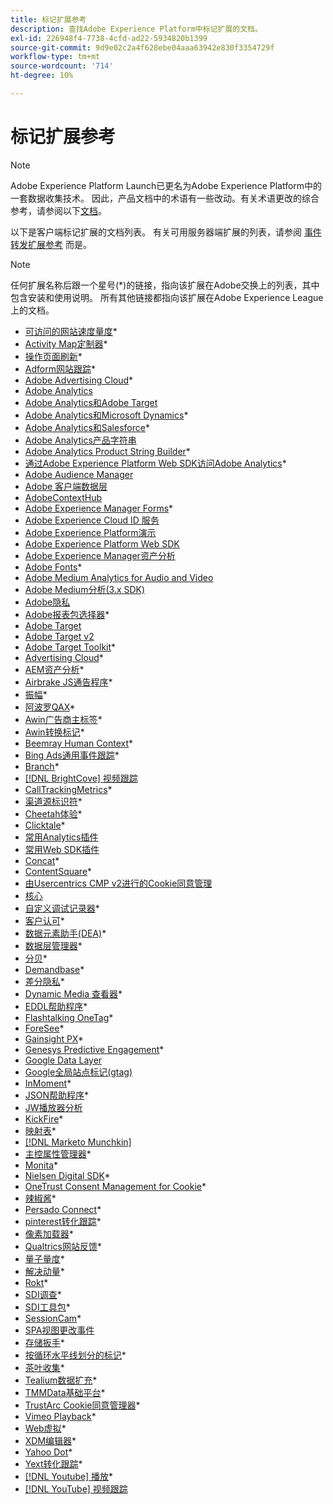 ```yaml
---
title: 标记扩展参考
description: 查找Adobe Experience Platform中标记扩展的文档。
exl-id: 226948f4-7738-4cfd-ad22-5934820b1399
source-git-commit: 9d9e02c2a4f628ebe04aaa63942e830f3354729f
workflow-type: tm+mt
source-wordcount: '714'
ht-degree: 10%

---
```


# 标记扩展参考

>[!NOTE]
>
>Adobe Experience Platform Launch已更名为Adobe Experience Platform中的一套数据收集技术。 因此，产品文档中的术语有一些改动。有关术语更改的综合参考，请参阅以下[文档](../../term-updates.md)。

以下是客户端标记扩展的文档列表。 有关可用服务器端扩展的列表，请参阅 [事件转发扩展参考](../server/overview.md) 而是。

>[!NOTE]
>
>任何扩展名称后跟一个星号(*)的链接，指向该扩展在Adobe交换上的列表，其中包含安装和使用说明。 所有其他链接都指向该扩展在Adobe Experience League上的文档。

* [可访问的网站速度量度](https://exchange.adobe.com/apps/ec/103053)*
* [Activity Map定制器](https://exchange.adobe.com/apps/ec/101531)*
* [操作页面刷新](https://exchange.adobe.com/apps/ec/102848)*
* [Adform网站跟踪](https://exchange.adobe.com/apps/ec/103195)*
* [Adobe Advertising Cloud](https://exchange.adobe.com/apps/ec/100155)*
* [Adobe Analytics](./analytics/overview.md)
* [Adobe Analytics和Adobe Target](https://exchange.adobe.com/apps/ec/105363/*6sense-for-analytics-and-target)
* [Adobe Analytics和Microsoft Dynamics](https://exchange.adobe.com/apps/ec/102966)*
* [Adobe Analytics和Salesforce](https://exchange.adobe.com/apps/ec/101530)*
* [Adobe Analytics产品字符串](./product-string/overview.md)
* [Adobe Analytics Product String Builder](https://exchange.adobe.com/apps/ec/101461)*
* [通过Adobe Experience Platform Web SDK访问Adobe Analytics](https://exchange.adobe.com/apps/ec/108985/search-discovery-for-adobe-analytics-via-aep-web-sdk)*
* [Adobe Audience Manager](./audience-manager/overview.md)
* [Adobe 客户端数据层](./client-data-layer/overview.md)
* [AdobeContextHub](./contexthub/overview.md)
* [Adobe Experience Manager Forms](https://exchange.adobe.com/apps/ec/107493)*
* [Adobe Experience Cloud ID 服务](./id-service/overview.md)
* [Adobe Experience Platform演示](./platform-demo/overview.md)
* [Adobe Experience Platform Web SDK](./sdk/overview.md)
* [Adobe Experience Manager资产分析](./asset-insights/overview.md)
* [Adobe Fonts](https://exchange.adobe.com/apps/ec/101538)*
* [Adobe Medium Analytics for Audio and Video](./media-analytics/overview.md)
* [Adobe Medium分析(3.x SDK)](./media-analytics-3x/overview.md)
* [Adobe隐私](./privacy/overview.md)
* [Adobe报表包选择器](https://exchange.adobe.com/apps/ec/100640)*
* [Adobe Target](./target/overview.md)
* [Adobe Target v2](./target-v2/overview.md)
* [Adobe Target Toolkit](https://exchange.adobe.com/apps/ec/100640)*
* [Advertising Cloud](https://exchange.adobe.com/apps/ec/100640)*
* [AEM资产分析](https://exchange.adobe.com/apps/ec/103406)*
* [Airbrake JS通告程序](https://exchange.adobe.com/apps/ec/103342)*
* [振幅](https://exchange.adobe.com/apps/ec/108010)*
* [阿波罗QAX](https://exchange.adobe.com/apps/ec/105068)*
* [Awin广告商主标签](https://exchange.adobe.com/apps/ec/103176)*
* [Awin转换标记](https://exchange.adobe.com/apps/ec/103240)*
* [Beemray Human Context](https://exchange.adobe.com/apps/ec/101063)*
* [Bing Ads通用事件跟踪](https://exchange.adobe.com/apps/ec/100154)*
* [Branch](https://exchange.adobe.com/apps/ec/101382)*
* [[!DNL BrightCove] 视频跟踪](./brightcove/overview.md)
* [CallTrackingMetrics](https://exchange.adobe.com/apps/ec/107695)*
* [渠道源标识符](https://exchange.adobe.com/apps/ec/101412)*
* [Cheetah体验](https://exchange.adobe.com/apps/ec/102759)*
* [Clicktale](https://exchange.adobe.com/apps/ec/100082)*
* [常用Analytics插件](./plugins/overview.md)
* [常用Web SDK插件](./web-sdk-plugins/overview.md)
* [Concat](https://exchange.adobe.com/apps/ec/104690)*
* [ContentSquare](https://exchange.adobe.com/apps/ec/100364)*
* [由Usercentrics CMP v2进行的Cookie同意管理](https://exchange.adobe.com/apps/ec/*107037)
* [核心](./core/overview.md)
* [自定义调试记录器](https://exchange.adobe.com/apps/ec/104698)*
* [客户认可](https://exchange.adobe.com/apps/ec/100688)*
* [数据元素助手(DEA)](https://exchange.adobe.com/apps/ec/101413)*
* [数据层管理器](https://exchange.adobe.com/apps/ec/101462)*
* [分贝](https://exchange.adobe.com/apps/ec/100913)*
* [Demandbase](https://exchange.adobe.com/apps/ec/101605)*
* [差分隐私](https://exchange.adobe.com/apps/ec/104535)*
* [Dynamic Media 查看器](https://exchange.adobe.com/apps/ec/103048)*
* [EDDL帮助程序](https://exchange.adobe.com/apps/ec/107691)*
* [Flashtalking OneTag](https://exchange.adobe.com/apps/ec/101392)*
* [ForeSee](https://exchange.adobe.com/apps/ec/100164)*
* [Gainsight PX](https://exchange.adobe.com/apps/ec/103343)*
* [Genesys Predictive Engagement](https://exchange.adobe.com/apps/ec/106148)*
* [Google Data Layer](./google-data-layer/overview.md)
* [Google全局站点标记(gtag)](https://exchange.adobe.com/apps/ec/101437/*google-global-site-tag-gtag)
* [InMoment](https://exchange.adobe.com/apps/ec/100847)*
* [JSON帮助程序](https://exchange.adobe.com/apps/ec/106449)*
* [JW播放器分析](https://exchange.a[](https://exchange.adobe.com/apps/ec/101460/*sdi-toolkit)dobe.com/apps/ec/101523)
* [KickFire](https://exchange.adobe.com/apps/ec/101621)*
* [映射表](https://exchange.adobe.com/apps/ec/103136)*
* [[!DNL Marketo Munchkin]](./marketo/overview.md)
* [主控属性管理器](https://exchange.adobe.com/apps/ec/102992)*
* [Monita](https://exchange.adobe.com/apps/ec/106544)*
* [Nielsen Digital SDK](https://exchange.adobe.com/apps/ec/101361)*
* [OneTrust Consent Management for Cookie](https://exchange.adobe.com/apps/ec/100340)*
* [辣椒酱](https://exchange.adobe.com/apps/ec/103587)*
* [Persado Connect](https://exchange.adobe.com/apps/ec/103745)*
* [pinterest转化跟踪](https://exchange.adobe.com/apps/ec/100523)*
* [像素加载器](https://exchange.adobe.com/apps/ec/100152)*
* [Qualtrics网站反馈](https://exchange.adobe.com/apps/ec/101569)*
* [量子量度](https://exchange.adobe.com/apps/ec/101535)*
* [解决动量](https://exchange.adobe.com/apps/ec/108352)*
* [Rokt](https://exchange.adobe.com/apps/ec/107591)*
* [SDI调查](https://exchange.adobe.com/apps/ec/102991)*
* [SDI工具包](https://exchange.adobe.com/apps/ec/101460)*
* [SessionCam](https://exchange.adobe.com/apps/ec/100517)*
* [SPA视图更改事件](https://partners.adobe.com/exchangeprogram/experiencecloud/exchange.details.105867.html)
* [存储扳手](https://exchange.adobe.com/apps/ec/102990)*
* [按循环水平线划分的标记](https://exchange.adobe.com/apps/ec/106092)*
* [茶叶收集](https://exchange.adobe.com/apps/ec/104217)*
* [Tealium数据扩充](https://exchange.adobe.com/apps/ec/104217)*
* [TMMData基础平台](https://exchange.adobe.com/apps/ec/100148)*
* [TrustArc Cookie同意管理器](https://exchange.adobe.com/apps/ec/107037)*
* [Vimeo Playback](https://exchange.adobe.com/apps/ec/108937)*
* [Web虚拟](https://exchange.adobe.com/apps/ec/106769)*
* [XDM编辑器](https://exchange.adobe.com/apps/ec/106062)*
* [Yahoo Dot](https://exchange.adobe.com/apps/ec/106062)*
* [Yext转化跟踪](https://exchange.adobe.com/apps/ec/103174)*
* [[!DNL Youtube] 播放](https://exchange.adobe.com/apps/ec/103174)*
* [[!DNL YouTube] 视频跟踪](./youtube/overview.md)
